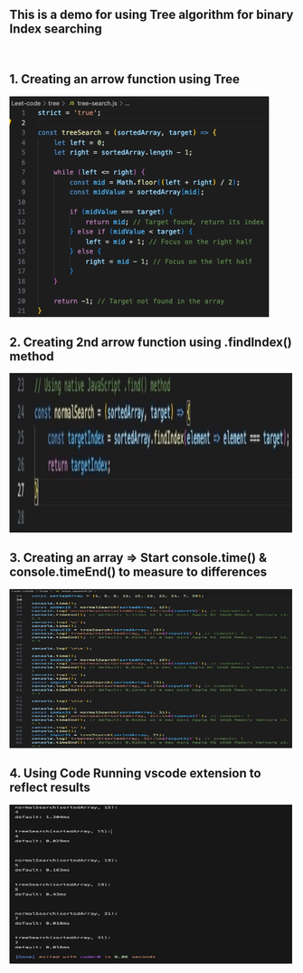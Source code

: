 <h2>This is a demo for using Tree algorithm for binary Index searching</h2>
<br>
<h2>1. Creating an arrow function using Tree</h2>
<img style="align: center; aspect-ratio: 16/9; max-width: 500px;" src="./images/treeSearch.jpg">
<br>
<h2>2. Creating 2nd arrow function using .findIndex() method</h2>
<img style="align: center; aspect-ratio: 16/9; max-width: 500px;" src="./images/findIndex.jpg">
<br>
<h2>3. Creating an array => Start console.time() & console.timeEnd() to measure to differences</h2>
<img style="align: center; aspect-ratio: 16/9; max-width: 500px;" src="./images/consoleTime.jpg">
<br>
<h2>4. Using Code Running vscode extension to reflect results</h2>
<img style="align: center; aspect-ratio: 16/9; max-width: 500px;" src="./images/result.jpg">